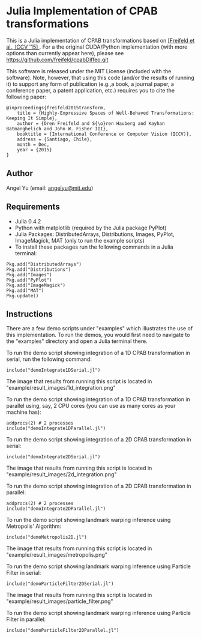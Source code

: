 Julia Implementation of CPAB transformations
============================================

This is a Julia implementation of CPAB transformations based on [\[Freifeld et al., ICCV '15\] ](http://people.csail.mit.edu/freifeld/papers/freifeld_ICCV_2015.pdf). For a the original CUDA/Python implementation (with more options than currently appear here), please see https://github.com/freifeld/cpabDiffeo.git

This software is released under the MIT License (included with the software). Note, however, that using this code (and/or the results of running it) to support any form of publication (e.g.,a book, a journal paper, a conference paper, a patent application, etc.) requires you to cite the following paper:

```
@inproceedings{freifeld2015transform,
    title = {Highly-Expressive Spaces of Well-Behaved Transformations: Keeping It Simple},
    author = {Oren Freifeld and S{\o}ren Hauberg and Kayhan Batmanghelich and John W. Fisher III},
    booktitle = {International Conference on Computer Vision (ICCV)},
    address = {Santiago, Chile},
    month = Dec,
    year = {2015}
}
```

Author
------

Angel Yu (email: angelyu@mit.edu)

Requirements
------------

- Julia 0.4.2
- Python with matplotlib (required by the Julia package PyPlot)
- Julia Packages: DistributedArrays, Distributions, Images, PyPlot, ImageMagick, MAT (only to run the example scripts)
- To install these packages run the following commands in a Julia terminal:
```
Pkg.add("DistributedArrays")
Pkg.add("Distributions")
Pkg.add("Images")
Pkg.add("PyPlot")
Pkg.add("ImageMagick")
Pkg.add("MAT")
Pkg.update()
```

Instructions
------------

There are a few demo scripts under "examples" which illustrates the use of this implementation. To run the demos, you would first need to navigate to the "examples" directory and open a Julia terminal there.

To run the demo script showing integration of a 1D CPAB transformation in serial, run the following command:
```
include("demoIntegrate1DSerial.jl")
```
The image that results from running this script is located in "example/result_images/1d_integration.png"

To run the demo script showing integration of a 1D CPAB transformation in parallel using, say, 2 CPU cores (you can use as many cores as your machine has):
```
addprocs(2) # 2 processes
include("demoIntegrate1DParallel.jl")
```

To run the demo script showing integration of a 2D CPAB transformation in serial:
```
include("demoIntegrate2DSerial.jl")
```
The image that results from running this script is located in "example/result_images/2d_integration.png"

To run the demo script showing integration of a 2D CPAB transformation in parallel:
```
addprocs(2) # 2 processes
include("demoIntegrate2DParallel.jl")
```

To run the demo script showing landmark warping inference using Metropolis' Algorithm:
```
include("demoMetropolis2D.jl")
```
The image that results from running this script is located in "example/result_images/metropolis.png"

To run the demo script showing landmark warping inference using Particle Filter in serial:
```
include("demoParticleFilter2DSerial.jl")
```
The image that results from running this script is located in "example/result_images/particle_filter.png"

To run the demo script showing landmark warping inference using Particle Filter in parallel:
```
include("demoParticleFilter2DParallel.jl")
```
